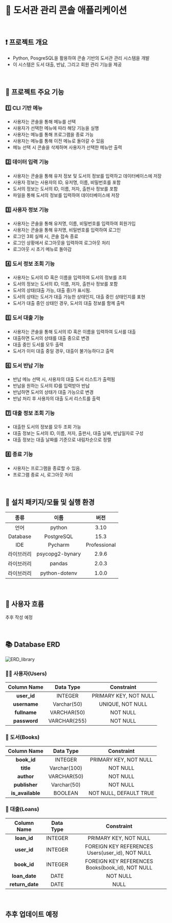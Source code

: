 <br>

# 🏬 도서관 관리 콘솔 애플리케이션

<br>

## ❗ 프로젝트 개요
- Python, PosgreSQL을 활용하여 콘솔 기반의 도서관 관리 시스템을 개발
- 이 시스템은 도서 대출, 반납, 그리고 회원 관리 기능을 제공


<br>


## 📑 프로젝트 주요 기능
### 1️⃣ CLI 기반 메뉴
- 사용자는 콘솔을 통해 메뉴를 선택
- 사용자가 선택한 메뉴에 따라 해당 기능을 실행
- 사용자는 메뉴를 통해 프로그램을 종료 가능
- 사용자는 메뉴를 통해 이전 메뉴로 돌아갈 수 있음
- 메뉴 선택 시 콘솔을 삭제하며 사용자가 선택한 메뉴만 출력

### 2️⃣ 데이터 입력 기능
- 사용자는 콘솔을 통해 유저 정보 및 도서의 정보를 입력하고 데이터베이스에 저장
- 사용자 정보는 사용자의 ID, 유저명, 이름, 비밀번호를 포함
- 도서의 정보는 도서의 ID, 이름, 저자, 출판사 정보를 포함
- 파일을 통해 도서의 정보를 입력하여 데이터베이스에 저장

### 3️⃣ 사용자 정보 기능
- 사용자는 콘솔을 통해 유저명, 이름, 비밀번호를 입력하여 회원가입
- 사용자는 콘솔을 통해 유저명, 비밀번호를 입력하여 로그인
- 로그인 3회 실패 시, 콘솔 접속 종료
- 로그인 상황에서 로그아웃을 입력하여 로그아웃 처리
- 로그아웃 시 초기 메뉴로 돌아감

### 4️⃣ 도서 정보 조회 기능
- 사용자는 도서의 ID 혹은 이름을 입력하여 도서의 정보를 조회
- 도서의 정보는 도서의 ID, 이름, 저자, 출판사 정보를 포함
- 도서의 상태(대출 가능, 대출 중)가 표시됨.
- 도서의 상태는 도서가 대출 가능한 상태인지, 대출 중인 상태인지를 표현
- 도서가 대출 중인 상태인 경우, 도서의 대출 정보를 함께 출력

### 5️⃣ 도서 대출 기능
- 사용자는 콘솔을 통해 도서의 ID 혹은 이름을 입력하여 도서를 대출
- 대출하면 도서의 상태를 대출 중으로 변경
- 대출 중인 도서를 모두 출력
- 도서가 이미 대출 중일 경우, 대출이 불가능하다고 출력


### 6️⃣ 도서 반납 기능
- 반납 메뉴 선택 시, 사용자의 대출 도서 리스트가 출력됨
- 반납을 원하는 도서의 ID를 입력받아 반납
- 반납하면 도서의 상태가 대출 가능으로 변경
- 반납 처리 후 사용자의 대출 도서 리스트를 출력

### 7️⃣ 대출 정보 조회 기능
- 대출한 도서의 정보를 모두 조회 가능
- 대출 정보는 도서의 ID, 이름, 저자, 출판사, 대출 날짜, 반납일자로 구성
- 대출 정보는 대출 날짜를 기준으로 내림차순으로 정렬

### 8️⃣ 종료 기능
- 사용자는 프로그램을 종료할 수 있음.
- 프로그램 종료 시, 로그아웃 처리

<br>

## 🔧 설치 패키지/모듈 및 실행 환경
|    종류    |       이름        |      버전      |
|:--------:|:---------------:|:------------:|
|    언어    |     python      |     3.10     |
| Database |   PostgreSQL    |     15.3     |
|   IDE    |     Pycharm     | Professional |
|  라이브러리   | psycopg2-bynary |    2.9.6     |
|  라이브러리   |     pandas      |    2.0.3     |
|  라이브러리   |  python-dotenv  |    1.0.0     |


<br>

## 🚀 사용자 흐름
추후 작성 예정

<br>

## 📚 Database ERD
![ERD_library](https://github.com/likelion-backend-6th/PythonProject_ChoiSeonWoo/assets/104040502/66b84361-ffef-408a-bfbc-6fbcf48dc62e)


### 🙋‍♂️ 사용자(Users)
| Column Name  |  Data Type   |      Constraint       |
|:------------:|:------------:|:---------------------:|
| **user_id**  |   INTEGER    | PRIMARY KEY, NOT NULL |
| **username** | Varchar(50)  |   UNIQUE, NOT NULL    |
| **fullname** | VARCHAR(50)  |       NOT NULL        |
| **password** | VARCHAR(255) |       NOT NULL        |

### 📕 도서(Books)
| Column Name  |  Data Type   |       Constraint       |
|:------------:|:------------:|:----------------------:|
| **book_id**  |   INTEGER    | PRIMARY KEY, NOT NULL  |
|    **title**     | Varchar(100) |        NOT NULL        |
|    **author**    | VARCHAR(50)  |        NOT NULL        |
|  **publisher**   | Varchar(50)  |        NOT NULL        |
| **is_available** |   BOOLEAN    | NOT NULL, DEFAULT TRUE |

### 🛒 대출(Loans)
| Column Name | Data Type |                   Constraint                    |
|:-----------:|:---------:|:-----------------------------------------------:|
|   **loan_id**   |  INTEGER  |              PRIMARY KEY, NOT NULL              |
|   **user_id**   |  INTEGER  | FOREIGN KEY REFERENCES Users(user_id), NOT NULL |
|   **book_id**   |  INTEGER  | FOREIGN KEY REFERENCES Books(book_id), NOT NULL |
|  **loan_date**  |   DATE    |                    NOT NULL                     |
| **return_date** |   DATE    |                      NULL                       |

<br>

## 추후 업데이트 예정

<br>

